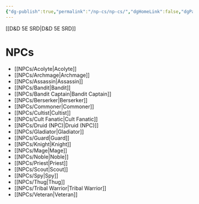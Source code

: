 ```yaml
---
{"dg-publish":true,"permalink":"/np-cs/np-cs/","dgHomeLink":false,"dgPassFrontmatter":true}
---
```


[[D&D 5E SRD|D&D 5E SRD]]
# NPCs
- [[NPCs/Acolyte|Acolyte]]
- [[NPCs/Archmage|Archmage]]
- [[NPCs/Assassin|Assassin]]
- [[NPCs/Bandit|Bandit]]
- [[NPCs/Bandit Captain|Bandit Captain]]
- [[NPCs/Berserker|Berserker]]
- [[NPCs/Commoner|Commoner]]
- [[NPCs/Cultist|Cultist]]
- [[NPCs/Cult Fanatic|Cult Fanatic]]
- [[NPCs/Druid (NPC)|Druid (NPC)]]
- [[NPCs/Gladiator|Gladiator]]
- [[NPCs/Guard|Guard]]
- [[NPCs/Knight|Knight]]
- [[NPCs/Mage|Mage]]
- [[NPCs/Noble|Noble]]
- [[NPCs/Priest|Priest]]
- [[NPCs/Scout|Scout]]
- [[NPCs/Spy|Spy]]
- [[NPCs/Thug|Thug]]
- [[NPCs/Tribal Warrior|Tribal Warrior]]
- [[NPCs/Veteran|Veteran]] 
